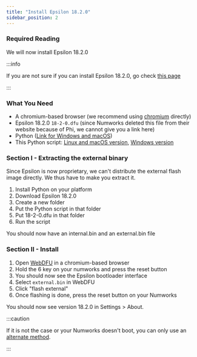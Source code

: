 ```yaml
---
title: "Install Epsilon 18.2.0"
sidebar_position: 2
---
```


### Required Reading

We will now install Epsilon 18.2.0

:::info

If you are not sure if you can install Epsilon 18.2.0, go check [this page](/docs/n0110/phi/check-version-change-eligibility)

:::


### What You Need

- A chromium-based browser (we recommend using [chromium](https://www.chromium.org/chromium-projects/) directly)
- Epsilon 18.2.0 `18-2-0.dfu` (since Numworks deleted this file from their website because of Phi, we cannot give you a link here)
- Python ([Link for Windows and macOS](https://www.python.org/))
- This Python script: [Linux and macOS version](/resources/unpack.py), [Windows version](/resources/unpack-win.py)

### Section I - Extracting the external binary

Since Epsilon is now proprietary, we can't distribute the external flash image directly.
We thus have to make you extract it.

1. Install Python on your platform
2. Download Epsilon 18.2.0
3. Create a new folder
4. Put the Python script in that folder
5. Put 18-2-0.dfu in that folder
6. Run the script

You should now have an internal.bin and an external.bin file

### Section II - Install

1. Open [WebDFU](https://ti-planet.github.io/webdfu_numworks/n0110/) in a chromium-based browser
2. Hold the 6 key on your numworks and press the reset button
3. You should now see the Epsilon bootloader interface
4. Select `external.bin` in WebDFU
5. Click "flash external"
6. Once flashing is done, press the reset button on your Numworks

You should now see version 18.2.0 in Settings > About.

:::caution

If it is not the case or your Numworks doesn't boot, you can only use an [alternate method](n0110-is-locked#alternate-methods).

:::
